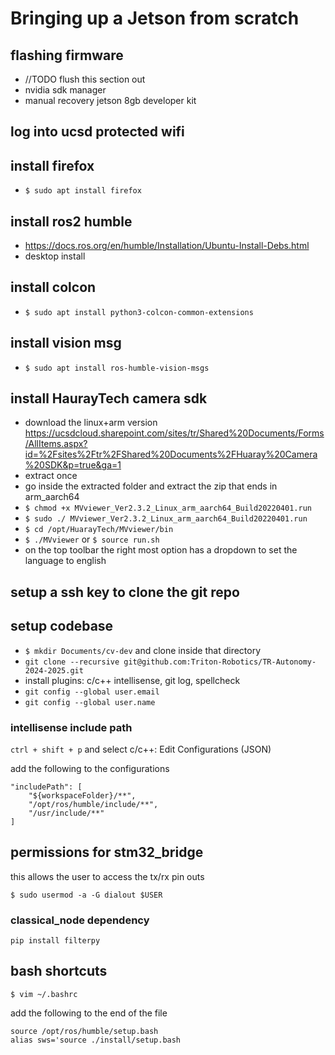 # Bringing up a Jetson from scratch

## flashing firmware
- //TODO flush this section out 
- nvidia sdk manager 
- manual recovery jetson 8gb developer kit

## log into ucsd protected wifi

## install firefox
- `$ sudo apt install firefox`

## install ros2 humble
- https://docs.ros.org/en/humble/Installation/Ubuntu-Install-Debs.html
- desktop install

## install colcon 
- `$ sudo apt install python3-colcon-common-extensions`

## install vision msg
- `$ sudo apt install ros-humble-vision-msgs`

## install HaurayTech camera sdk
- download the linux+arm version https://ucsdcloud.sharepoint.com/sites/tr/Shared%20Documents/Forms/AllItems.aspx?id=%2Fsites%2Ftr%2FShared%20Documents%2FHuaray%20Camera%20SDK&p=true&ga=1
- extract once 
- go inside the extracted folder and extract the zip that ends in arm_aarch64
- `$ chmod +x MVviewer_Ver2.3.2_Linux_arm_aarch64_Build20220401.run` 
- `$ sudo ./ MVviewer_Ver2.3.2_Linux_arm_aarch64_Build20220401.run`
- `$ cd /opt/HuarayTech/MVviewer/bin` 
- `$ ./MVviewer` or `$ source run.sh`
- on the top toolbar the right most option has a dropdown to set the language to english

## setup a ssh key to clone the git repo

## setup codebase
- `$ mkdir Documents/cv-dev` and clone inside that directory
- `git clone --recursive git@github.com:Triton-Robotics/TR-Autonomy-2024-2025.git`
- install plugins: c/c++ intellisense, git log, spellcheck
- `git config --global user.email` 
- `git config --global user.name` 

### intellisense include path
`ctrl + shift + p` and select c/c++: Edit Configurations (JSON)

add the following to the configurations
```
"includePath": [ 
    "${workspaceFolder}/**",
    "/opt/ros/humble/include/**",
    "/usr/include/**"
]
```

## permissions for stm32_bridge
this allows the user to access the tx/rx pin outs

`$ sudo usermod -a -G dialout $USER` 

### classical_node dependency
```
pip install filterpy
```

## bash shortcuts
`$ vim ~/.bashrc`

add the following to the end of the file
```
source /opt/ros/humble/setup.bash
alias sws='source ./install/setup.bash
```


